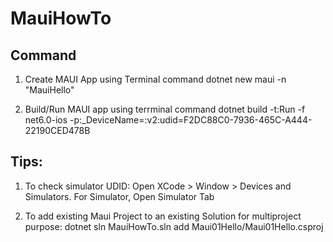 # MauiHowTo

## Command
1. Create MAUI App using Terminal command
dotnet new maui -n "MauiHello"

   
2. Build/Run MAUI app using terrminal command
dotnet build -t:Run -f net6.0-ios -p:_DeviceName=:v2:udid=F2DC88C0-7936-465C-A444-22190CED478B


## Tips:
1. To check simulator UDID:
    Open XCode > Window > Devices and Simulators. 
   For Simulator, Open Simulator Tab


2. To add existing Maui Project to an existing Solution for multiproject purpose:
   dotnet sln MauiHowTo.sln add Maui01Hello/Maui01Hello.csproj

